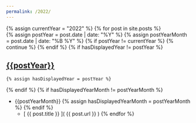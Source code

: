 ```yaml
---
permalink: /2022/
---
```

{% assign currentYear = "2022" %}
{% for post in site.posts %}  
  {% assign postYear = post.date | date: "%Y" %}
  {% assign postYearMonth = post.date | date: "%B %Y" %}
  {% if postYear != currentYear %}
    {% continue %}
  {% endif %}
  {% if hasDisplayedYear != postYear %}
## [{{postYear}}](.)
    {% assign hasDisplayedYear = postYear %} 
  {% endif %}
  {% if hasDisplayedYearMonth != postYearMonth %}
* {{postYearMonth}}
    {% assign hasDisplayedYearMonth = postYearMonth %} 
  {% endif %}
  * [ {{ post.title }} ]( {{ post.url }} )
{% endfor %}
